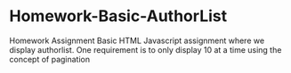 # Homework-Basic-AuthorList
Homework Assignment 
Basic HTML Javascript assignment where we display authorlist. 
One requirement is to only display 10 at a time using the concept of pagination
